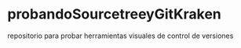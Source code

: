 # probandoSourcetreeyGitKraken
repositorio para probar herramientas visuales de control de versiones
